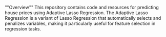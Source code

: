 ""Overview""
This repository contains code and resources for predicting house prices using Adaptive Lasso Regression. The Adaptive Lasso Regression is a variant of Lasso Regression that automatically selects and penalizes variables, making it particularly useful for feature selection in regression tasks.
